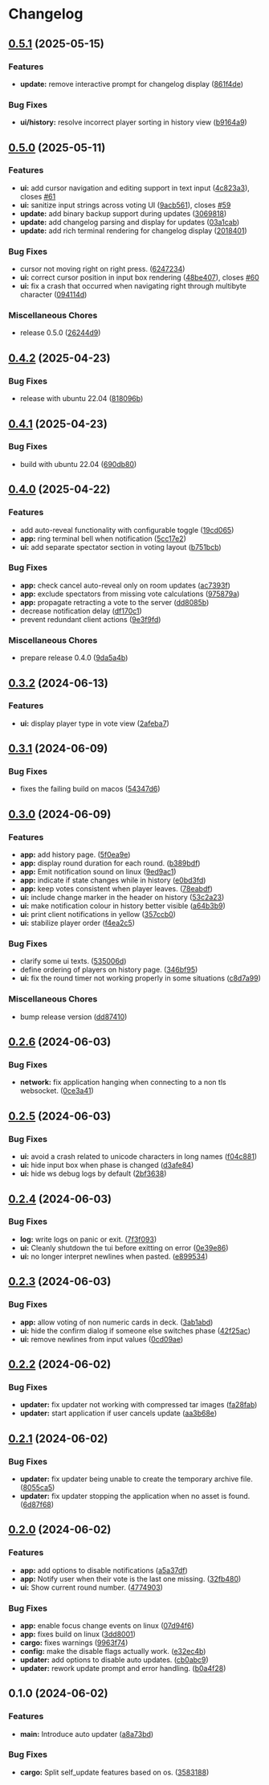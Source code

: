 # Changelog

## [0.5.1](https://github.com/ja-ko/ppoker/compare/v0.5.0...v0.5.1) (2025-05-15)


### Features

* **update:** remove interactive prompt for changelog display ([861f4de](https://github.com/ja-ko/ppoker/commit/861f4defabc057e520a3f9be92aafc22193c4eb8))


### Bug Fixes

* **ui/history:** resolve incorrect player sorting in history view ([b9164a9](https://github.com/ja-ko/ppoker/commit/b9164a9647f8264b0bb4393584fe927a9a8b2079))

## [0.5.0](https://github.com/ja-ko/ppoker/compare/v0.4.2...v0.5.0) (2025-05-11)


### Features

* **ui:** add cursor navigation and editing support in text input ([4c823a3](https://github.com/ja-ko/ppoker/commit/4c823a395d0aacd55c6ecafacc4b0dfb9d072bea)), closes [#61](https://github.com/ja-ko/ppoker/issues/61)
* **ui:** sanitize input strings across voting UI ([9acb561](https://github.com/ja-ko/ppoker/commit/9acb5611143d01f19c5a6fa22dbf337299c24c34)), closes [#59](https://github.com/ja-ko/ppoker/issues/59)
* **update:** add binary backup support during updates ([3069818](https://github.com/ja-ko/ppoker/commit/306981862166eafdefb0c43f0e1f9b3bd3c62ab5))
* **update:** add changelog parsing and display for updates ([03a1cab](https://github.com/ja-ko/ppoker/commit/03a1cab3097dd41066023e4a9b29c910c37bbbd8))
* **update:** add rich terminal rendering for changelog display ([2018401](https://github.com/ja-ko/ppoker/commit/2018401b9a60d592bfd8d737baefa33d6ede32e5))


### Bug Fixes

* cursor not moving right on right press. ([6247234](https://github.com/ja-ko/ppoker/commit/6247234fa77dd7c536d44f1e886131b029ea5e7a))
* **ui:** correct cursor position in input box rendering ([48be407](https://github.com/ja-ko/ppoker/commit/48be407b02eff6778687275d65bb9a00e8e16601)), closes [#60](https://github.com/ja-ko/ppoker/issues/60)
* **ui:** fix a crash that occurred when navigating right through multibyte character ([094114d](https://github.com/ja-ko/ppoker/commit/094114dcab0d21628a043cc9a8399b4cbbf83004))


### Miscellaneous Chores

* release 0.5.0 ([26244d9](https://github.com/ja-ko/ppoker/commit/26244d9f3abaebde0914bff03417e9a01d145de1))

## [0.4.2](https://github.com/ja-ko/ppoker/compare/v0.4.1...v0.4.2) (2025-04-23)


### Bug Fixes

* release with ubuntu 22.04 ([818096b](https://github.com/ja-ko/ppoker/commit/818096becdd6d52bab22443c5c12b06aff73f72c))

## [0.4.1](https://github.com/ja-ko/ppoker/compare/v0.4.0...v0.4.1) (2025-04-23)


### Bug Fixes

* build with ubuntu 22.04 ([690db80](https://github.com/ja-ko/ppoker/commit/690db80bce524e050e94d7baa8ac8105e682b235))

## [0.4.0](https://github.com/ja-ko/ppoker/compare/v0.3.2...v0.4.0) (2025-04-22)


### Features

* add auto-reveal functionality with configurable toggle ([19cd065](https://github.com/ja-ko/ppoker/commit/19cd06548437e353d8d0571d337b49eca6ca9628))
* **app:** ring terminal bell when notification ([5cc17e2](https://github.com/ja-ko/ppoker/commit/5cc17e21a70f92609752d8b533c3254c34ca68c5))
* **ui:** add separate spectator section in voting layout ([b751bcb](https://github.com/ja-ko/ppoker/commit/b751bcb1caec0b25b7b3cbc8ad4e369a0bd7cc81))


### Bug Fixes

* **app:** check cancel auto-reveal only on room updates ([ac7393f](https://github.com/ja-ko/ppoker/commit/ac7393fef0e1aeeb92abd960e156bf343e63e116))
* **app:** exclude spectators from missing vote calculations ([975879a](https://github.com/ja-ko/ppoker/commit/975879aab8326635eef0bc3453de4db2816a8592))
* **app:** propagate retracting a vote to the server ([dd8085b](https://github.com/ja-ko/ppoker/commit/dd8085bbdf726c985992992a8bddc260353bb3f7))
* decrease notification delay ([df170c1](https://github.com/ja-ko/ppoker/commit/df170c19a6c325c8b7055e08d0513a87f68fecbc))
* prevent redundant client actions ([9e3f9fd](https://github.com/ja-ko/ppoker/commit/9e3f9fd9f6156cf8cbfbf7493c5f3043c060847c))


### Miscellaneous Chores

* prepare release 0.4.0 ([9da5a4b](https://github.com/ja-ko/ppoker/commit/9da5a4b6f022a94f9ea567c5a01a9356bf11862f))

## [0.3.2](https://github.com/ja-ko/ppoker/compare/v0.3.1...v0.3.2) (2024-06-13)


### Features

* **ui:** display player type in vote view ([2afeba7](https://github.com/ja-ko/ppoker/commit/2afeba762cc911726ca6786878c59be6672bcdcc))

## [0.3.1](https://github.com/ja-ko/ppoker/compare/v0.3.0...v0.3.1) (2024-06-09)


### Bug Fixes

* fixes the failing build on macos ([54347d6](https://github.com/ja-ko/ppoker/commit/54347d615e456716e5e9555cc2c0082cd937949b))

## [0.3.0](https://github.com/ja-ko/ppoker/compare/v0.2.6...v0.3.0) (2024-06-09)


### Features

* **app:** add history page. ([5f0ea9e](https://github.com/ja-ko/ppoker/commit/5f0ea9e96da4d6537c0c99ffcbdd158d08b11e19))
* **app:** display round duration for each round. ([b389bdf](https://github.com/ja-ko/ppoker/commit/b389bdfdc48d10e45df94af457aa64370438b368))
* **app:** Emit notification sound on linux ([9ed9ac1](https://github.com/ja-ko/ppoker/commit/9ed9ac117730cf722daa2689a14a10f0bc917b40))
* **app:** indicate if state changes while in history ([e0bd3fd](https://github.com/ja-ko/ppoker/commit/e0bd3fdd6ac4de37256696c98cf1d362795176c0))
* **app:** keep votes consistent when player leaves. ([78eabdf](https://github.com/ja-ko/ppoker/commit/78eabdff6385163ed5ed3ab9500302c3b0fca947))
* **ui:** include change marker in the header on history ([53c2a23](https://github.com/ja-ko/ppoker/commit/53c2a23f81dae00314a9bd4d80f3a09875ea94df))
* **ui:** make notification colour in history better visible ([a64b3b9](https://github.com/ja-ko/ppoker/commit/a64b3b9f68f807571f1933932350ee6d40507497))
* **ui:** print client notifications in yellow ([357ccb0](https://github.com/ja-ko/ppoker/commit/357ccb02a403947d79adb58a5c1aa0a274197979))
* **ui:** stabilize player order ([f4ea2c5](https://github.com/ja-ko/ppoker/commit/f4ea2c5931543485ce3a2126f2710de190acbd02))


### Bug Fixes

* clarify some ui texts. ([535006d](https://github.com/ja-ko/ppoker/commit/535006d7abb53c4cf9fbc5c7696bf8719b314f8f))
* define ordering of players on history page. ([346bf95](https://github.com/ja-ko/ppoker/commit/346bf9508bab24e2b394abdd573ddebaf4563bf8))
* **ui:** fix the round timer not working properly in some situations ([c8d7a99](https://github.com/ja-ko/ppoker/commit/c8d7a99ce821358a17380c02a0522079c938e13f))


### Miscellaneous Chores

* bump release version ([dd87410](https://github.com/ja-ko/ppoker/commit/dd87410ed1949eefe66418cc0035491fb93dcb07))

## [0.2.6](https://github.com/ja-ko/ppoker/compare/v0.2.5...v0.2.6) (2024-06-03)


### Bug Fixes

* **network:** fix application hanging when connecting to a non tls websocket. ([0ce3a41](https://github.com/ja-ko/ppoker/commit/0ce3a4178c69bcb3511f442a32b602352ddf7949))

## [0.2.5](https://github.com/ja-ko/ppoker/compare/v0.2.4...v0.2.5) (2024-06-03)


### Bug Fixes

* **ui:** avoid a crash related to unicode characters in long names ([f04c881](https://github.com/ja-ko/ppoker/commit/f04c88183ebeeb28a9f461ba75f0587805f639a0))
* **ui:** hide input box when phase is changed ([d3afe84](https://github.com/ja-ko/ppoker/commit/d3afe84223a5c300541d856db4e3caf43908927c))
* **ui:** hide ws debug logs by default ([2bf3638](https://github.com/ja-ko/ppoker/commit/2bf36389269f6e3cac112ba1995066ac4acaa6c9))

## [0.2.4](https://github.com/ja-ko/ppoker/compare/ppoker-v0.2.3...ppoker-v0.2.4) (2024-06-03)


### Bug Fixes

* **log:** write logs on panic or exit. ([7f3f093](https://github.com/ja-ko/ppoker/commit/7f3f0939c2a807aa6151e13ec6c75b2030627ab3))
* **ui:** Cleanly shutdown the tui before exitting on error ([0e39e86](https://github.com/ja-ko/ppoker/commit/0e39e86edf90b27641f4736cfd226b0a1b021fdf))
* **ui:** no longer interpret newlines when pasted. ([e899534](https://github.com/ja-ko/ppoker/commit/e899534ffc8ba3ce8bdd65f4df1b05c0205f437e))

## [0.2.3](https://github.com/ja-ko/ppoker/compare/v0.2.2...v0.2.3) (2024-06-03)


### Bug Fixes

* **app:** allow voting of non numeric cards in deck. ([3ab1abd](https://github.com/ja-ko/ppoker/commit/3ab1abdf609f9a0e0e3a4b7788f816c6f75c9a9d))
* **ui:** hide the confirm dialog if someone else switches phase ([42f25ac](https://github.com/ja-ko/ppoker/commit/42f25ac2b20913c745eb2666e7400db372046429))
* **ui:** remove newlines from input values ([0cd09ae](https://github.com/ja-ko/ppoker/commit/0cd09ae3b2d94a8bb3fdbd87fc74f2aa4713a1aa))

## [0.2.2](https://github.com/ja-ko/ppoker/compare/v0.2.1...v0.2.2) (2024-06-02)


### Bug Fixes

* **updater:** fix updater not working with compressed tar images ([fa28fab](https://github.com/ja-ko/ppoker/commit/fa28fab077989e2e81b0d374496b5ffbaa0f4424))
* **updater:** start application if user cancels update ([aa3b68e](https://github.com/ja-ko/ppoker/commit/aa3b68eac8f802205a0ac75041135223e1b96879))

## [0.2.1](https://github.com/ja-ko/ppoker/compare/v0.2.0...v0.2.1) (2024-06-02)


### Bug Fixes

* **updater:** fix updater being unable to create the temporary archive file. ([8055ca5](https://github.com/ja-ko/ppoker/commit/8055ca53a86e3aef333950d35fc392492855f033))
* **updater:** fix updater stopping the application when no asset is found. ([6d87f68](https://github.com/ja-ko/ppoker/commit/6d87f68661f1c91098c5a6beb8c2cd449750edd2))

## [0.2.0](https://github.com/ja-ko/ppoker/compare/v0.1.0...v0.2.0) (2024-06-02)


### Features

* **app:** add options to disable notifications ([a5a37df](https://github.com/ja-ko/ppoker/commit/a5a37dfced2face45220a694c63ca0b18aefa3c9))
* **app:** Notify user when their vote is the last one missing. ([32fb480](https://github.com/ja-ko/ppoker/commit/32fb48003ae3af9b221dfcef288f95e7e88a2a0f))
* **ui:** Show current round number. ([4774903](https://github.com/ja-ko/ppoker/commit/4774903bc9c45e5436e8706d814ac88b23bde7d2))


### Bug Fixes

* **app:** enable focus change events on linux ([07d94f6](https://github.com/ja-ko/ppoker/commit/07d94f65e8c7113e22c44a8c786ad36b5b5d5a20))
* **app:** fixes build on linux ([3dd8001](https://github.com/ja-ko/ppoker/commit/3dd800137c10780f9ede64927e6b6a80265c8d6f))
* **cargo:** fixes warnings ([9963f74](https://github.com/ja-ko/ppoker/commit/9963f74c0f4f4f7cf5968266bf82ee4dca675966))
* **config:** make the disable flags actually work. ([e32ec4b](https://github.com/ja-ko/ppoker/commit/e32ec4b1830a167c434b1eccc43a6cb0f78e8d43))
* **updater:** add options to disable auto updates. ([cb0abc9](https://github.com/ja-ko/ppoker/commit/cb0abc9dd2a18ebbfed9216037ed7696a413c847))
* **updater:** rework update prompt and error handling. ([b0a4f28](https://github.com/ja-ko/ppoker/commit/b0a4f281400c91e814dc028877f8412064790db0))

## 0.1.0 (2024-06-02)


### Features

* **main:** Introduce auto updater ([a8a73bd](https://github.com/ja-ko/ppoker/commit/a8a73bd91deabab9b2de1d56b8c244f37443a423))


### Bug Fixes

* **cargo:** Split self_update features based on os. ([3583188](https://github.com/ja-ko/ppoker/commit/35831880d03be1b65a81be196fbe3d508f3150ed))
